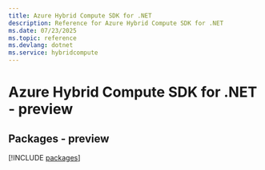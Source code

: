 ```yaml
---
title: Azure Hybrid Compute SDK for .NET
description: Reference for Azure Hybrid Compute SDK for .NET
ms.date: 07/23/2025
ms.topic: reference
ms.devlang: dotnet
ms.service: hybridcompute
---
```

# Azure Hybrid Compute SDK for .NET - preview
## Packages - preview
[!INCLUDE [packages](hybrid-compute-index.md)]